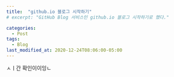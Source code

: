 ```yaml
---
title:  "github.io 블로그 시작하기"
# excerpt: "GitHub Blog 서비스인 github.io 블로그 시작하기로 했다."

categories:
  - Post
tags:
  - Blog
last_modified_at: 2020-12-24T08:06:00-05:00
---
```

ㅅㅣ간 확인이이잉ㄴ
